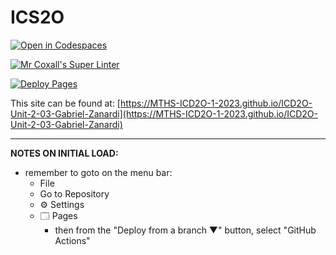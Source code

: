 # ICS2O

[![Open in Codespaces](https://classroom.github.com/assets/launch-codespace-7f7980b617ed060a017424585567c406b6ee15c891e84e1186181d67ecf80aa0.svg)](https://classroom.github.com/open-in-codespaces?assignment_repo_id=14376634)

[![Mr Coxall's Super Linter](https://github.com/MTHS-ICD2O-1-2023/ICD2O-Unit-2-03-Gabriel-Zanardi/workflows/Mr%20Coxall's%20Super%20Linter/badge.svg)](https://github.com/MTHS-ICD2O-1-2023/ICD2O-Unit-2-03-Gabriel-Zanardi/actions)

[![Deploy Pages](https://github.com/MTHS-ICD2O-1-2023/ICD2O-Unit-2-03-Gabriel-Zanardi/workflows/Deploy%20Pages/badge.svg)](https://github.com/MTHS-ICD2O-1-2023/ICD2O-Unit-2-03-Gabriel-Zanardi/actions)

This site can be found at: [https://MTHS-ICD2O-1-2023.github.io/ICD2O-Unit-2-03-Gabriel-Zanardi](https://MTHS-ICD2O-1-2023.github.io/ICD2O-Unit-2-03-Gabriel-Zanardi)

---

**NOTES ON INITIAL LOAD:**
- remember to goto on the menu bar:
  - File
  - Go to Repository
  - ⚙ Settings
  - 🗔 Pages
    - then from the "Deploy from a branch ▼" button, select "GitHub Actions"
